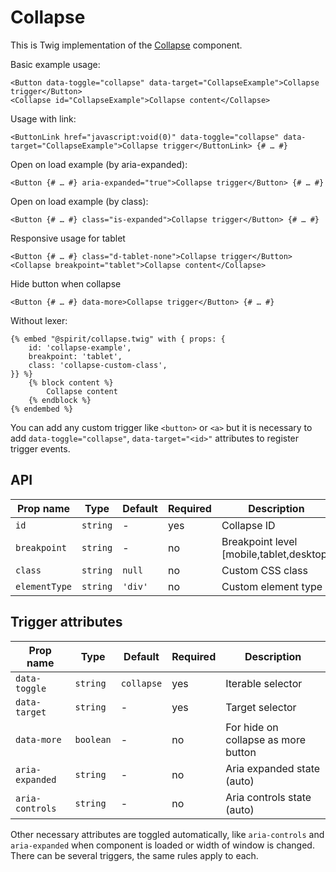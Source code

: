 # Collapse

This is Twig implementation of the [Collapse] component.

Basic example usage:

```twig
<Button data-toggle="collapse" data-target="CollapseExample">Collapse trigger</Button>
<Collapse id="CollapseExample">Collapse content</Collapse>
```

Usage with link:

```twig
<ButtonLink href="javascript:void(0)" data-toggle="collapse" data-target="CollapseExample">Collapse trigger</ButtonLink> {# … #}
```

Open on load example (by aria-expanded):

```twig
<Button {# … #} aria-expanded="true">Collapse trigger</Button> {# … #}
```

Open on load example (by class):

```twig
<Button {# … #} class="is-expanded">Collapse trigger</Button> {# … #}
```

Responsive usage for tablet

```twig
<Button {# … #} class="d-tablet-none">Collapse trigger</Button>
<Collapse breakpoint="tablet">Collapse content</Collapse>
```

Hide button when collapse

```twig
<Button {# … #} data-more>Collapse trigger</Button> {# … #}
```

Without lexer:

```twig
{% embed "@spirit/collapse.twig" with { props: {
    id: 'collapse-example',
    breakpoint: 'tablet',
    class: 'collapse-custom-class',
}} %}
    {% block content %}
        Collapse content
    {% endblock %}
{% endembed %}
```

You can add any custom trigger like `<button>` or `<a>` but it is necessary to add `data-toggle="collapse"`, `data-target="<id>"`
attributes to register trigger events.

## API

| Prop name     | Type     | Default | Required | Description                              |
| ------------- | -------- | ------- | -------- | ---------------------------------------- |
| `id`          | `string` | -       | yes      | Collapse ID                              |
| `breakpoint`  | `string` | -       | no       | Breakpoint level [mobile,tablet,desktop] |
| `class`       | `string` | `null`  | no       | Custom CSS class                         |
| `elementType` | `string` | `'div'` | no       | Custom element type                      |

## Trigger attributes

| Prop name       | Type      | Default    | Required | Description                         |
| --------------- | --------- | ---------- | -------- | ----------------------------------- |
| `data-toggle`   | `string`  | `collapse` | yes      | Iterable selector                   |
| `data-target`   | `string`  | -          | yes      | Target selector                     |
| `data-more`     | `boolean` | -          | no       | For hide on collapse as more button |
| `aria-expanded` | `string`  | -          | no       | Aria expanded state (auto)          |
| `aria-controls` | `string`  | -          | no       | Aria controls state (auto)          |

Other necessary attributes are toggled automatically, like `aria-controls` and `aria-expanded` when component is loaded
or width of window is changed. There can be several triggers, the same rules apply to each.

[collapse]: https://github.com/lmc-eu/spirit-design-system/tree/main/packages/web/src/scss/components/Modal
